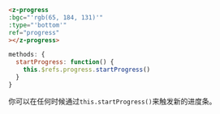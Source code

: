 <template>
  <h2><a href="#progress">Progress 进度条</a></h2>

  <div class="introduce">
    <z-button
    :text="'点击感受进度条 ↓'"
    :type="'info'"
    @click.native="startProgress"
    ></z-button>
  </div>

  <div class="introduce-block">
    <z-table
    :ths="['参数','类型','必填','默认值','说明']"
    :trs="[
            ['bgc','String','否','#0080ff','进度条颜色'],
            ['type','String','否','top','进度条显示位置(top,bottom)']
          ]">
    </z-table>
  </div>
</template>

<script>
export default {
  mounted() {
    this.startProgress()
  },

  methods: {
    startProgress: function() {
      this.$parent.$refs.progress.startProgress()
    }
  }
}
</script>

```html
<z-progress
:bgc="'rgb(65, 184, 131)'"
:type="'bottom'"
ref="progress"
></z-progress>
```

```js
methods: {
  startProgress: function() {
    this.$refs.progress.startProgress()
  }
}
```
你可以在任何时候通过<code class="z-code">this.startProgress()</code>来触发新的进度条。
